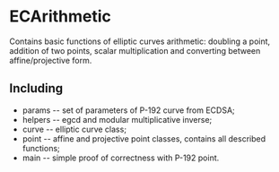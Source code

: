 # ECArithmetic

Сontains basic functions of elliptic curves arithmetic: doubling a point, addition of two points, scalar multiplication and converting between affine/projective form.

## Including

- params -- set of parameters of P-192 curve from ECDSA;
- helpers -- egcd and modular multiplicative inverse;
- curve -- elliptic curve class;
- point -- affine and projective point classes, contains all described functions;
- main -- simple proof of correctness with P-192 point.
